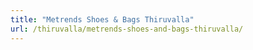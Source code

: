 ```yaml
---
title: "Metrends Shoes & Bags Thiruvalla"
url: /thiruvalla/metrends-shoes-and-bags-thiruvalla/
---
```

